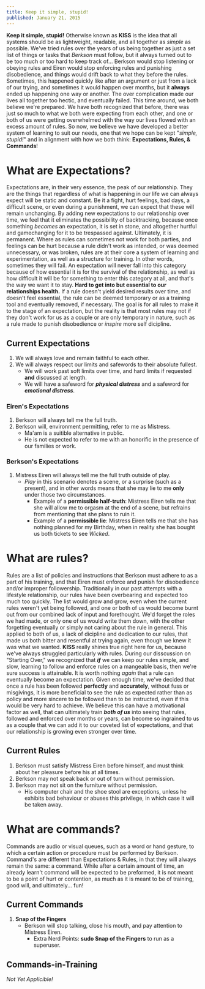 ```yaml
---
title: Keep it simple, stupid!
published: January 21, 2015
---
```


**Keep it simple, stupid!** Otherwise known as **KISS** is the idea that all systems should be as lightweight, readable, and all together as _simple_ as possible. We've tried rules over the years of us being together as just a set list of things or tasks that _Berkson_ must follow, but it always turned out to be too much or too hard to keep track of... Berkson would stop listening or obeying rules and Eiren would stop enforcing rules and punishing disobedience, and things would drift back to what they before the rules. Sometimes, this happened quickly like after an argument or just from a lack of our trying, and sometimes it would happen over months, but it **always** ended up happening one way or another. The over complication made our lives all together too hectic, and eventually failed. This time around, we both believe we're prepared. We have both recognized that before, there was just so much to what we both were expecting from each other, and one or both of us were getting overwhelmed with the way our lives flowed with an excess amount of rules. So now, we believe we have developed a better system of learning to suit our needs, one that we hope can be kept "_simple, stupid!_" and in alignment with how we both think: **Expectations, Rules, & Commands**!

# What are Expectations?

Expectations are, in their very essence, the peak of our relationship. They are the things that regardless of what is happening in our life we can always expect will be static and constant. Be it a fight, hurt feelings, bad days, a difficult scene, or even during a punishment, we can expect that these will remain unchanging. By adding new expectations to our relationship over time, we feel that it eliminates the possibility of backtracking, because once something _becomes_ an expectation, it is set in stone, and altogether hurtful and gamechanging for it to be trespassed against. Ultimately, it is permanent. Where as rules can sometimes not work for both parties, and feelings can be hurt because a rule didn't work as intended, or was deemed unnecessary, or was broken, rules are at their core a system of learning and experimentation, as well as a structure for training. In other words, sometimes they will fail. An expectation will never fall into this category because of how essential it is for the survival of the relationship, as well as how difficult it will be for something to enter this category at all, and that's the way we want it to stay. **Hard to get into but essential to our relationships health.** If a rule doesn't yield desired results over time, and doesn't feel essential, the rule can be deemed temporary or as a training tool and eventually removed, if necessary. The goal is for all rules to make it to the stage of an expectation, but the reality is that most rules may not if they don't work for us as a couple or are only temporary in nature, such as a rule made to punish disobedience or _inspire_ more self dicipline.

## Current Expectations

1.  We will always love and remain faithful to each other.
2.  We will always respect our limits and safewords to their absolute fullest.
    *   We will work past soft limits over time, and hard limits if requested **and** discussed at length.
    *   We will have a safeword for **_physical distress_** and a safeword for **_emotional distress_**.

### Eiren's Expectations

1.  Berkson will always tell me the full truth.
2.  Berkson will, environment permitting, refer to me as Mistress.
    *   Ma'am is a suitible alternative in public.
    *   He is not expected to refer to me with an honorific in the presence of our families or work.

### Berkson's Expectations

1.  Mistress Eiren will always tell me the full truth outside of play.
    *   _Play_ in this scenario denotes a scene, or a surprise (such as a present), and in other words means that she may lie to me **only** under those two circumstances.
        *   Example of a **permissible half-truth**: Mistress Eiren tells me that she will allow me to orgasm at the end of a scene, but refrains from mentioning that she plans to ruin it.
        *   Example of a **permissible lie**: Mistress Eiren tells me that she has nothing planned for my Birthday, when in reality she has bought us both tickets to see _Wicked_.

# What are rules?

Rules are a list of policies and instructions that Berkson must adhere to as a part of his training, and that Eiren must enforce and punish for disobedience and/or improper followership. Traditionally in our past attempts with a lifestyle relationship, our rules have been overbearing and expected too much too quickly. The list would grow and grow, even when the current rules weren't yet being followed, and one or both of us would become burnt out from our combined lack of input and forethought. We'd forget the roles we had made, or only one of us would write them down, with the other forgetting eventually or simply not caring about the rule in general. This applied to both of us, a lack of dicipline and dedication to our rules, that made us both bitter and resentful at trying again, even though we knew it was what we wanted. **KISS** really shines true right here for us, because we've always struggled particularly with rules. During our disscussion on "Starting Over," we recognized that **_if_** we can keep our rules simple, and slow, learning to follow and enforce rules on a mangeable basis, then we're sure success is attainable. It is worth nothing _again_ that a rule can eventually become an expectation. Given enough time, we've decided that once a rule has been followed **perfectly** and **accurately**, without fuss or misgivings, it is more beneficial to see the rule as expected rather than as policy and more sincere to be followed than to be instructed, even if this would be very hard to achieve. We believe this can have a motivational factor as well, that can ultimately train **_both of us_** into seeing that rules, followed and enforced over months or years, can become so ingrained to us as a couple that we can add it to our coveted list of expectations, and that our relationship is growing even stronger over time.

## Current Rules

1.  Berkson must satisfy Mistress Eiren before himself, and must think about her pleasure before his at all times.
2.  Berkson may not speak back or out of turn without permission.
3.  Berkson may not sit on the furniture without permission.
    *   His computer chair and the shoe stool are exceptions, unless he exhibits bad behaviour or abuses this privilege, in which case it will be taken away.

# What are commands?

Commands are audio or visual queues, such as a word or hand gesture, to which a certain action or procedure must be performed by Berkson. Command's are different than Expectations & Rules, in that they will always remain the same: a command. While after a certain amount of time, an already learn't command will be expected to be preformed, it is not meant to be a point of hurt or contention, as much as it is meant to be of training, good will, and ultimately... fun!

## Current Commands

1.  **Snap of the Fingers**
    *   Berkson will stop talking, close his mouth, and pay attention to Mistress Eiren.
        *   Extra Nerd Points: **sudo Snap of the Fingers** to run as a superuser.

## Commands-in-Training

_Not Yet Applicible!_
